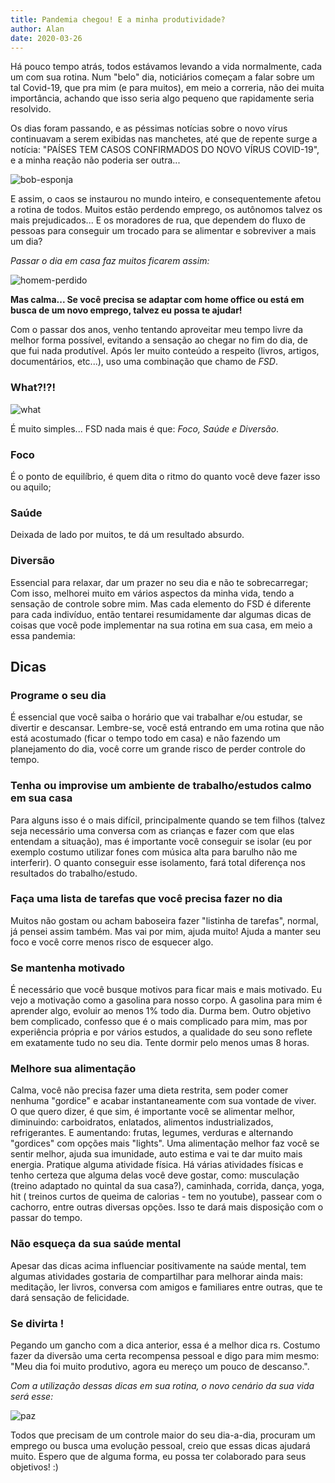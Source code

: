 ```yaml
---
title: Pandemia chegou! E a minha produtividade?
author: Alan
date: 2020-03-26
---
```


<!-- Introduction to my blog post -->

Há pouco tempo atrás, todos estávamos levando a vida normalmente, cada um com sua rotina. Num "belo" dia, noticiários começam a falar sobre um tal Covid-19, que pra mim (e para muitos), em meio a correria, não dei muita importância, achando que isso seria algo pequeno que rapidamente seria resolvido.

Os dias foram passando, e as péssimas notícias sobre o novo vírus continuavam a serem exibidas nas manchetes, até que de repente surge a notícia: "PAÍSES TEM CASOS CONFIRMADOS DO NOVO VÍRUS COVID-19", e a minha reação não poderia ser outra...

<img src="https://media-exp1.licdn.com/dms/image/C4D12AQELXic5LixyHQ/article-inline_image-shrink_1000_1488/0/1585186952686?e=1614816000&v=beta&t=ap4oxJqDcZjpK1XxD0Oyga0brQC48sHiIyDKBsEV-Bs" style="display:flex;margin:auto" alt="bob-esponja">


E assim, o caos se instaurou no mundo inteiro, e consequentemente afetou a rotina de todos. Muitos estão perdendo emprego, os autônomos talvez os mais prejudicados... E os moradores de rua, que dependem do fluxo de pessoas para conseguir um trocado para se alimentar e sobreviver a mais um dia?

_Passar o dia em casa faz muitos ficarem assim:_

<img src="https://media-exp1.licdn.com/dms/image/C4D12AQHJV-JmvcEZgA/article-inline_image-shrink_1000_1488/0/1585193909499?e=1614816000&v=beta&t=2OvOvVWrVI6z8OdvMNNWHtk09FmzH0OKQOl1UIWTV4o" style="display:flex;margin:auto;max-height:400px;max-width:100%" alt="homem-perdido">


**Mas calma... Se você precisa se adaptar com home office ou está em busca de um novo emprego, talvez eu possa te ajudar!**

Com o passar dos anos, venho tentando aproveitar meu tempo livre da melhor forma possível, evitando a sensação ao chegar no fim do dia, de que fui nada produtível. Após ler muito conteúdo a respeito (livros, artigos, documentários, etc...), uso uma combinação que chamo de _FSD_.

### What?!?!

<img src="https://media-exp1.licdn.com/dms/image/C4D12AQEUIlWAf3yVAA/article-inline_image-shrink_1000_1488/0/1585189094651?e=1614816000&v=beta&t=_Fkux2AlSZE3tSpO_ZaHk4Fznwc1-WiPsFZ1M1H5qdU" style="display:flex;margin:auto;max-height:300px;max-width:100%" alt="what">


É muito simples...
FSD nada mais é que: _Foco, Saúde e Diversão_.

### Foco

É o ponto de equilíbrio, é quem dita o ritmo do quanto você deve fazer isso ou aquilo;

### Saúde

Deixada de lado por muitos, te dá um resultado absurdo.

### Diversão

Essencial para relaxar, dar um prazer no seu dia e não te sobrecarregar;
Com isso, melhorei muito em vários aspectos da minha vida, tendo a sensação de controle sobre mim. Mas cada elemento do FSD é diferente para cada indivíduo, então tentarei resumidamente dar algumas dicas de coisas que você pode implementar na sua rotina em sua casa, em meio a essa pandemia:

## Dicas

### Programe o seu dia

É essencial que você saiba o horário que vai trabalhar e/ou estudar, se divertir e descansar. Lembre-se, você está entrando em uma rotina que não está acostumado (ficar o tempo todo em casa) e não fazendo um planejamento do dia, você corre um grande risco de perder controle do tempo.

### Tenha ou improvise um ambiente de trabalho/estudos calmo em sua casa

Para alguns isso é o mais difícil, principalmente quando se tem filhos (talvez seja necessário uma conversa com as crianças e fazer com que elas entendam a situação), mas é importante você conseguir se isolar (eu por exemplo costumo utilizar fones com música alta para barulho não me interferir). O quanto conseguir esse isolamento, fará total diferença nos resultados do trabalho/estudo.

### Faça uma lista de tarefas que você precisa fazer no dia

Muitos não gostam ou acham baboseira fazer "listinha de tarefas", normal, já pensei assim também. Mas vai por mim, ajuda muito! Ajuda a manter seu foco e você corre menos risco de esquecer algo.

### Se mantenha motivado

É necessário que você busque motivos para ficar mais e mais motivado. Eu vejo a motivação como a gasolina para nosso corpo. A gasolina para mim é aprender algo, evoluir ao menos 1% todo dia.
Durma bem. Outro objetivo bem complicado, confesso que é o mais complicado para mim, mas por experiência própria e por vários estudos, a qualidade do seu sono reflete em exatamente tudo no seu dia. Tente dormir pelo menos umas 8 horas.

### Melhore sua alimentação

Calma, você não precisa fazer uma dieta restrita, sem poder comer nenhuma "gordice" e acabar instantaneamente com sua vontade de viver. O que quero dizer, é que sim, é importante você se alimentar melhor, diminuindo: carboidratos, enlatados, alimentos industrializados, refrigerantes. E aumentando: frutas, legumes, verduras e alternando "gordices" com opções mais "lights". Uma alimentação melhor faz você se sentir melhor, ajuda sua imunidade, auto estima e vai te dar muito mais energia.
Pratique alguma atividade física. Há várias atividades físicas e tenho certeza que alguma delas você deve gostar, como: musculação (treino adaptado no quintal da sua casa?), caminhada, corrida, dança, yoga, hit ( treinos curtos de queima de calorias - tem no youtube), passear com o cachorro, entre outras diversas opções. Isso te dará mais disposição com o passar do tempo.

### Não esqueça da sua saúde mental

Apesar das dicas acima influenciar positivamente na saúde mental, tem algumas atividades gostaria de compartilhar para melhorar ainda mais: meditação, ler livros, conversa com amigos e familiares entre outras, que te dará sensação de felicidade.


### Se divirta !

Pegando um gancho com a dica anterior, essa é a melhor dica rs. Costumo fazer da diversão uma certa recompensa pessoal e digo para mim mesmo: "Meu dia foi muito produtivo, agora eu mereço um pouco de descanso.".

_Com a utilização dessas dicas em sua rotina, o novo cenário da sua vida será esse:_

<img src="https://media-exp1.licdn.com/dms/image/C4D12AQECE95uj7XiNA/article-inline_image-shrink_1000_1488/0/1585194190580?e=1614816000&v=beta&t=iG42PUCm23a5dLXjGvrGwgsemFCkmWtW8CvjU4ut0Qo" alt="paz" style="display:flex;margin:auto;max-height:400px;max-width:100%">

Todos que precisam de um controle maior do seu dia-a-dia, procuram um emprego ou busca uma evolução pessoal, creio que essas dicas ajudará muito. Espero que de alguma forma, eu possa ter colaborado para seus objetivos! :)


